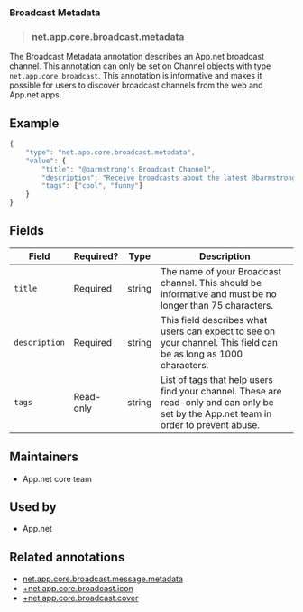 <!-- give your annotation a title -->
### Broadcast Metadata

<!-- specify the "type" for your annotation -->
> ### net.app.core.broadcast.metadata

<!-- provide a description of what your annotation represents -->
The Broadcast Metadata annotation describes an App.net broadcast channel. This annotation can only be set on Channel objects with type `net.app.core.broadcast`. This annotation is informative and makes it possible for users to discover broadcast channels from the web and App.net apps.

<!-- provide at least one example of what your annotation might look like in the wild -->
## Example

~~~ js
{
    "type": "net.app.core.broadcast.metadata",
    "value": {
        "title": "@barmstrong's Broadcast Channel",
        "description": "Receive broadcasts about the latest @barmstrong updates",
        "tags": ["cool", "funny"]
    }
}
~~~

<!-- provide a complete description of the fields in the "value" object for your annotation -->
## Fields

| Field | Required? | Type | Description |
| ----- | --------- | ---- | ----------- |
| `title` | Required | string | The name of your Broadcast channel. This should be informative and must be no longer than 75 characters. |
| `description` | Required | string | This field describes what users can expect to see on your channel. This field can be as long as 1000 characters. |
| `tags` | Read-only | string | List of tags that help users find your channel. These are read-only and can only be set by the App.net team in order to prevent abuse. |

<!-- provide a way to contact you -->
## Maintainers
* App.net core team

<!-- provide references to compatible apps / service -->
## Used by

* App.net

<!-- provide references to related annotations -->
## Related annotations
* [net.app.core.broadcast.message.metadata](https://github.com/appdotnet/object-metadata/blob/master/annotations/net.app.core.broadcast.message.metadata.md)
* [+net.app.core.broadcast.icon](https://github.com/appdotnet/object-metadata/blob/master/annotations/net.app.core.broadcast.icon.md)
* [+net.app.core.broadcast.cover](https://github.com/appdotnet/object-metadata/blob/master/annotations/net.app.core.broadcast.cover.md)
